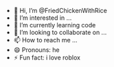 - 👋 Hi, I’m @FriedChickenWithRice
- 👀 I’m interested in ...
- 🌱 I’m currently learning code
- 💞️ I’m looking to collaborate on ...
- 📫 How to reach me ...
- 😄 Pronouns: he
- ⚡ Fun fact: i love roblox

<!---
FriedChickenWithRice/FriedChickenWithRice is a ✨ special ✨ repository because its `README.md` (this file) appears on your GitHub profile.
You can click the Preview link to take a look at your changes.
--->
